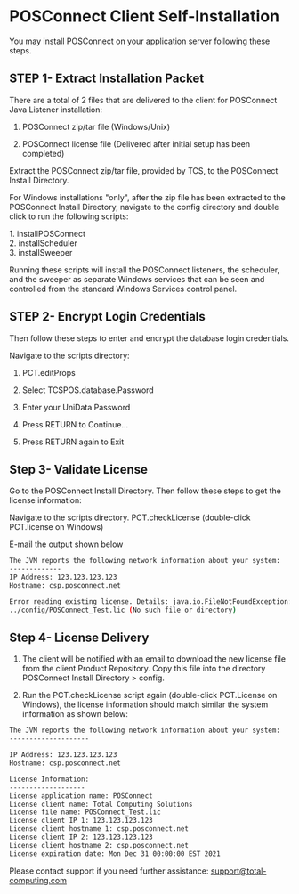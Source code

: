 # POSConnect Client Self-Installation

You may install POSConnect on your application server following these steps.

## STEP 1- Extract Installation Packet

There are a total of 2 files that are delivered to the client for
POSConnect Java Listener installation:

1.  POSConnect zip/tar file (Windows/Unix)

2.  POSConnect license file (Delivered after initial setup has been
    completed)

Extract the POSConnect zip/tar file, provided by TCS, to the POSConnect
Install Directory.

For Windows installations "only", after the zip file has been extracted
to the POSConnect Install Directory, navigate to the config directory
and double click to run the following scripts:

1\. installPOSConnect\
2. installScheduler\
3. installSweeper

Running these scripts will install the POSConnect listeners, the
scheduler, and the sweeper as separate Windows services that can be seen
and controlled from the standard Windows Services control panel.

## STEP 2- Encrypt Login Credentials

Then follow these steps to enter and encrypt the database login
credentials.

Navigate to the scripts directory:

1.  PCT.editProps

2.  Select TCSPOS.database.Password

3.  Enter your UniData Password

4.  Press RETURN to Continue\...

5.  Press RETURN again to Exit

## Step 3- Validate License

Go to the POSConnect Install Directory. Then follow these steps to get
the license information:

Navigate to the scripts directory.
PCT.checkLicense (double-click PCT.license on Windows)

E-mail the output shown below
```bash
The JVM reports the following network information about your system:
-------------
IP Address: 123.123.123.123
Hostname: csp.posconnect.net

Error reading existing license. Details: java.io.FileNotFoundException:
../config/POSConnect_Test.lic (No such file or directory)
```

## Step 4- License Delivery

1.  The client will be notified with an email to download the new
    license file from the client Product Repository. Copy this file into
    the directory POSConnect Install Directory \> config.

2.  Run the PCT.checkLicense script again (double-click PCT.License on
    Windows), the license information should match similar the system
    information as shown below:
```bash
The JVM reports the following network information about your system:
--------------------

IP Address: 123.123.123.123
Hostname: csp.posconnect.net

License Information:
-------------------
License application name: POSConnect
License client name: Total Computing Solutions
License file name: POSConnect_Test.lic
License client IP 1: 123.123.123.123
License client hostname 1: csp.posconnect.net
License client IP 2: 123.123.123.123
License client hostname 2: csp.posconnect.net
License expiration date: Mon Dec 31 00:00:00 EST 2021
```

Please contact support if you need further assistance: support@total-computing.com